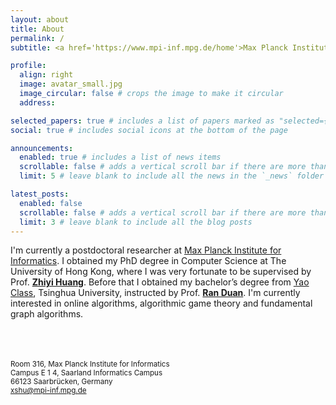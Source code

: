 ```yaml
---
layout: about
title: About
permalink: /
subtitle: <a href='https://www.mpi-inf.mpg.de/home'>Max Planck Institute for Informatics</a>, Saarbrücken, Germany.

profile:
  align: right
  image: avatar_small.jpg
  image_circular: false # crops the image to make it circular
  address:

selected_papers: true # includes a list of papers marked as "selected={true}"
social: true # includes social icons at the bottom of the page

announcements:
  enabled: true # includes a list of news items
  scrollable: false # adds a vertical scroll bar if there are more than 3 news items
  limit: 5 # leave blank to include all the news in the `_news` folder

latest_posts:
  enabled: false
  scrollable: false # adds a vertical scroll bar if there are more than 3 new posts items
  limit: 3 # leave blank to include all the blog posts
---
```


I'm currently a postdoctoral researcher at <a href='https://www.mpi-inf.mpg.de/home'>Max Planck Institute for Informatics</a>. I obtained my PhD degree in Computer Science at The University of Hong Kong, where I was very fortunate to be supervised by Prof. <a href='https://i.cs.hku.hk/~zhiyi/'><b>Zhiyi Huang</b></a>. Before that I obtained my bachelor’s degree from <a href='https://iiis.tsinghua.edu.cn/en/yaoclass/'>Yao Class</a>, Tsinghua University, instructed by Prof. <a href="https://iiis.tsinghua.edu.cn/duanr/"><b>Ran Duan</b></a>. I'm currently interested in online algorithms, algorithmic game theory and fundamental graph algorithms.

<br>
<br>
<br>

<small>
Room 316, Max Planck Institute for Informatics<br>
Campus E 1 4, Saarland Informatics Campus<br>
66123 Saarbrücken, Germany<br>
<a href="mailto:xshu@mpi-inf.mpg.de">xshu@mpi-inf.mpg.de</a>
</small>

